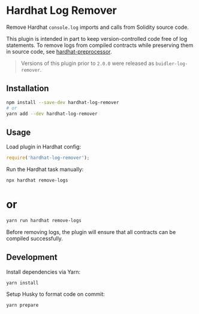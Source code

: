 # Hardhat Log Remover

Remove Hardhat `console.log` imports and calls from Solidity source code.

This plugin is intended in part to keep version-controlled code free of log statements. To remove logs from compiled contracts while preserving them in source code, see [hardhat-preprocessor](https://github.com/wighawag/hardhat-preprocessor).

> Versions of this plugin prior to `2.0.0` were released as `buidler-log-remover`.

## Installation

```bash
npm install --save-dev hardhat-log-remover
# or
yarn add --dev hardhat-log-remover
```

## Usage

Load plugin in Hardhat config:

```javascript
require('hardhat-log-remover');
```

Run the Hardhat task manually:

```bash
npx hardhat remove-logs
```

# or

```bash
yarn run hardhat remove-logs
```

Before removing logs, the plugin will ensure that all contracts can be compiled successfully.

## Development

Install dependencies via Yarn:

```bash
yarn install
```

Setup Husky to format code on commit:

```bash
yarn prepare
```
